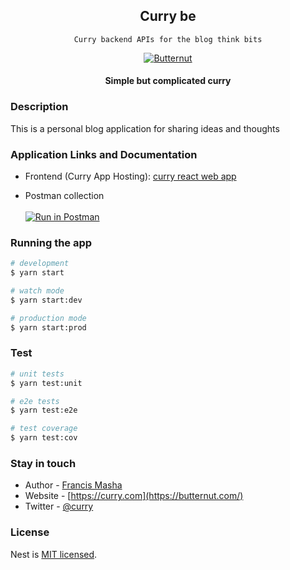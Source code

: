 <div align="center">

## Curry be

</div>

<div align="center">

    Curry backend APIs for the blog think bits

  [![Butternut](../public/img/readme.svg)](https://curry.com)

  #### Simple but complicated curry

</div>

### Description
This is a personal blog application for sharing ideas and thoughts

### Application Links and Documentation

-   Frontend (Curry App Hosting):
    [curry react web app](https://curry-staging.herokuapp.com/)

-   Postman collection
    <br />
    <br />
    [![Run in Postman](https://run.pstmn.io/button.svg)](https://app.getpostman.com/run-collection/2222c2a8892e4e7c4b7e#?env%5Bbutternut%5D=W3sia2V5IjoiYmFzZS11cmwiLCJ2YWx1ZSI6IiIsImVuYWJsZWQiOnRydWV9LHsia2V5IjoidG9rZW4iLCJ2YWx1ZSI6IiIsImVuYWJsZWQiOnRydWV9XQ==)


### Running the app

```bash
# development
$ yarn start

# watch mode
$ yarn start:dev

# production mode
$ yarn start:prod
```

### Test

```bash
# unit tests
$ yarn test:unit

# e2e tests
$ yarn test:e2e

# test coverage
$ yarn test:cov
```

### Stay in touch

- Author - [Francis Masha](https://mashafrancis.com)
- Website - [https://curry.com](https://butternut.com/)
- Twitter - [@curry](https://twitter.com/butternut)

### License

  Nest is [MIT licensed](../LICENSE).

